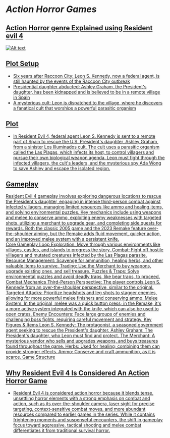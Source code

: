 # _Action Horror Games_
## <u>Action Horror genre Explained using Resident evil 4<u>
![Alt text](https://www.gematsu.com/wp-content/uploads/2022/06/RE4-Remake-Ann_06-02-22.jpg?w=640)
## Plot Setup
* Six years after Raccoon City: Leon S. Kennedy, now a federal agent, is still haunted by the events of the Raccoon City outbreak
* Presidential daughter abducted: Ashley Graham, the President's daughter, has been kidnapped and is believed to be in a remote village in Spain
* A mysterious cult: Leon is dispatched to the village, where he discovers a fanatical cult that worships a powerful parasitic organism


## Plot
- In Resident Evil 4, federal agent Leon S. Kennedy is sent to a remote part of Spain to rescue the U.S. President's daughter, Ashley Graham, from a sinister Los Illuminados cult. The cult uses a parasitic organism called the Las Plagas, which infects its host, to control villagers and pursue their own biological weapon agenda. Leon must fight through the infected villagers, the cult's leaders, and the mysterious spy Ada Wong to save Ashley and escape the isolated region.  

## Gameplay
Resident Evil 4 gameplay involves exploring dangerous locations to rescue the President's daughter, engaging in intense third-person combat against infected villagers, managing limited resources like ammo and healing items, and solving environmental puzzles. Key mechanics include using weapons and melee to conserve ammo, exploiting enemy weaknesses with targeted shots, utilizing a merchant to upgrade gear, and completing side quests for rewards. Both the classic 2005 game and the 2023 Remake feature over-the-shoulder aiming, but the Remake adds fluid movement, quicker action, and an improved melee system with a persistent knife.  
Core Gameplay Loop
Exploration: Move through various environments like villages, castles, and islands to progress the story. 
Combat: Fight off hostile villagers and mutated creatures infected by the Las Plagas parasite. 
Resource Management: Scavenge for ammunition, healing herbs, and other valuable items to survive. 
Trading: Use the Merchant to buy weapons, upgrade existing ones, and sell treasure. 
Puzzles & Traps: Solve environmental puzzles and avoid deadly traps, like bear traps, to proceed. 
Combat Mechanics
Third-Person Perspective: The player controls Leon S. Kennedy from an over-the-shoulder perspective, similar to the original. 
Targeted Attacks: Prioritize headshots and leg shots to stagger enemies, allowing for more powerful melee finishers and conserving ammo. 
Melee System: In the original, melee was a quick button press; in the Remake, it's a more active system integrated with the knife, which can also be used to open crates. 
Enemy Encounters: Face large groups of enemies and challenging boss fights, requiring careful movement and strategy. 
Key Figures & Items
Leon S. Kennedy: The protagonist, a seasoned government agent seeking to rescue the President's daughter. 
Ashley Graham: The President's daughter, who Leon must find and protect. 
The Merchant: A mysterious vendor who sells and upgrades weapons, and buys treasures found throughout the game. 
Herbs: Used for healing; combining them can provide stronger effects. 
Ammo: Conserve and craft ammunition, as it is scarce. 
Game Structure
## Why Resident Evil 4 Is Considered An Action Horror Game
- Resident Evil 4 is considered action horror because it blends tense, unsettling horror elements with a strong emphasis on combat and action, such as its over-the-shoulder camera, laser sight for precise targeting, context-sensitive combat moves, and more abundant resources compared to earlier games in the series. While it contains frightening moments and suspenseful encounters, the shift in gameplay focus toward aggressive, tactical shooting and melee combat differentiates it from traditional survival horror.  
